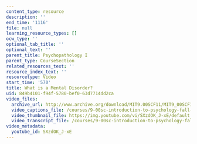 ```yaml
---
content_type: resource
description: ''
end_time: '1116'
file: null
learning_resource_types: []
ocw_type: ''
optional_tab_title: ''
optional_text: ''
parent_title: Psychopathology I
parent_type: CourseSection
related_resources_text: ''
resource_index_text: ''
resourcetype: Video
start_time: '570'
title: What is a Mental Disorder?
uid: 849b4101-f94f-5780-bef0-63d7714dd2ca
video_files:
  archive_url: http://www.archive.org/download/MIT9.00SCF11/MIT9_00SCF11_lec20_300k.mp4
  video_captions_file: /courses/9-00sc-introduction-to-psychology-fall-2011/7b5f731685cd5ae8bb8966660e297350_SXzdOK_J-xE.vtt
  video_thumbnail_file: https://img.youtube.com/vi/SXzdOK_J-xE/default.jpg
  video_transcript_file: /courses/9-00sc-introduction-to-psychology-fall-2011/9b91019da663bfd0c8a1f9d1c4ddc4e2_SXzdOK_J-xE.pdf
video_metadata:
  youtube_id: SXzdOK_J-xE
---
```


